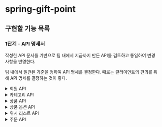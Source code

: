 # spring-gift-point

## 구현할 기능 목록

### 1단계 - API 명세서
작성한 API 문서를 기반으로 팀 내에서 지금까지 만든 API를 검토하고 통일하여 변경 사항을 반영한다.

팀 내에서 일관된 기준을 정하여 API 명세를 결정한다.
때로는 클라이언트의 편의를 위해 API 명세를 결정하는 것이 좋다.

<details>
<summary>회원 API</summary>

| URL                      | 메서드 | 기능      | 설명                             |
|--------------------------|--------|-----------|----------------------------------|
| /api/members/register    | POST   | 회원 가입 | 새 회원을 등록하고 토큰을 받는다. |
| /api/members/login       | POST   | 로그인    | 회원을 인증하고 토큰을 받는다.   |

</details>

<details>
<summary>카테고리 API</summary>

| URL                                  | 메서드 | 기능              | 설명                             |
|--------------------------------------|--------|-------------------|----------------------------------|
| /api/categories                      | POST   | 카테고리 생성     | 새 카테고리를 등록한다.          |
| /api/categories/{categoryId}         | PUT    | 카테고리 수정     | 기존 카테고리를 수정한다.        |
| /api/categories                      | GET    | 카테고리 목록 조회 | 모든 카테고리의 목록을 조회한다. |

</details>

<details>
<summary>상품 API</summary>

| URL                                                        | 메서드 | 기능                       | 설명                                  |
|------------------------------------------------------------|--------|----------------------------|---------------------------------------|
| /api/products                                              | POST   | 상품 생성                  | 새 상품을 등록한다.                   |
| /api/products/{productId}                                  | GET    | 상품 조회                  | 특정 상품의 정보를 조회한다.          |
| /api/products/{productId}                                  | PUT    | 상품 수정                  | 기존 상품의 정보를 수정한다.          |
| /api/products/{productId}                                  | DELETE | 상품 삭제                  | 특정 상품을 삭제한다.                 |
| /api/products?page=0&size=10&sort=name,asc&categoryId=1    | GET    | 상품 목록 조회 (페이지네이션 적용) | 모든 상품의 목록을 페이지 단위로 조회한다. |

</details>

<details>
<summary>상품 옵션 API</summary>

| URL                                                           | 메서드 | 기능                 | 설명                              |
|---------------------------------------------------------------|--------|----------------------|-----------------------------------|
| /api/products/{productId}/options                             | POST   | 상품 옵션 추가       | 상품에 옵션을 추가한다.           |
| /api/products/{productId}/options/{optionId}                  | PUT    | 상품 옵션 수정       | 기존 상품 옵션의 정보를 수정한다. |
| /api/products/{productId}/options/{optionId}                  | DELETE | 상품 옵션 삭제       | 기존 상품 옵션을 삭제한다.        |
| /api/products/{productId}/options                             | GET    | 상품 옵션 목록 조회  | 특정 상품에 대한 모든 옵션을 조회한다. |

</details>

<details>
<summary>위시 리스트 API</summary>

| URL                                                        | 메서드 | 기능                           | 설명                                              |
|------------------------------------------------------------|--------|--------------------------------|---------------------------------------------------|
| /api/wishes                                                | POST   | 위시 리스트 상품 추가          | 회원의 위시 리스트에 상품을 추가한다.              |
| /api/wishes/{wishId}                                       | DELETE | 위시 리스트 상품 삭제          | 회원의 위시 리스트에서 상품을 삭제한다.            |
| /api/wishes?page=0&size=10&sort=createdDate,desc           | GET    | 위시 리스트 상품 조회 (페이지네이션 적용) | 회원의 위시 리스트에 있는 상품을 페이지 단위로 조회한다. |

</details>

<details>
<summary>주문 API</summary>

| URL                                                        | 메서드 | 기능                    | 설명                                             |
|------------------------------------------------------------|--------|-------------------------|--------------------------------------------------|
| /api/orders                                                | POST   | 주문하기                | 새 주문을 생성한다.                               |
| /api/orders?page=0&size=10&sort=orderDateTime,desc         | GET    | 주문 목록 조회 (페이지네이션 적용) | 주문 목록을 페이지 단위로 조회한다.               |

</details>
